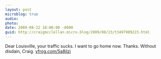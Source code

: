 ```yaml
---
layout: post
microblog: true
audio: 
photo: 
date: 2009-08-22 18:00:00 -0600
guid: http://craigmcclellan.micro.blog/2009/08/23/t3497989223.html
---
```

Dear Louisville, your traffic sucks. I want to go home now. Thanks. Without disdain, Craig.  [yfrog.com/5a8jlzj](http://yfrog.com/5a8jlzj)
